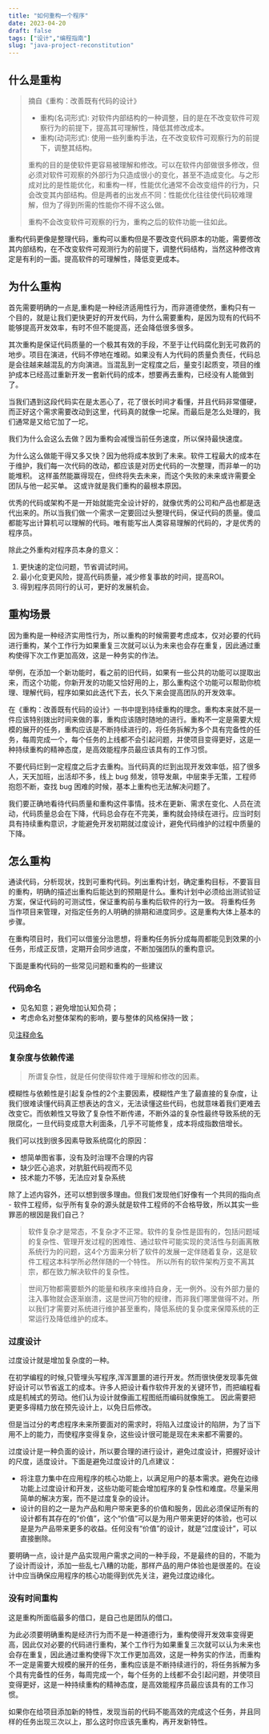 ```yaml
---
title: "如何重构一个程序"
date: 2023-04-20
draft: false
tags: ["设计","编程指南"]
slug: "java-project-reconstitution"
---
```


## 什么是重构
> 摘自《重构：改善既有代码的设计》
> - 重构(名词形式): 对软件内部结构的一种调整，目的是在不改变软件可观察行为的前提下，提高其可理解性，降低其修改成本。
> - 重构(动词形式): 使用一些列重构手法，在不改变软件可观察行为的前提下，调整其结构。
>
> 重构的目的是使软件更容易被理解和修改。可以在软件内部做很多修改，但必须对软件可观察的外部行为只造成很小的变化，甚至不造成变化。与之形成对比的是性能优化，和重构一样，性能优化通常不会改变组件的行为，只会改变其内部结构。但是两者的出发点不同：性能优化往往使代码较难理解，但为了得到所需的性能你不得不这么做。
>
> 重构不会改变软件可观察的行为，重构之后的软件功能一往如此。

重构代码更像是整理代码，重构可以重构但是不要改变代码原本的功能，需要修改其内部结构，在不改变软件可观测行为的前提下，调整代码结构，当然这种修改肯定是有利的一面。提高软件的可理解性，降低变更成本。

## 为什么重构
首先需要明确的一点是,重构是一种经济适用性行为，而非道德使然，重构只有一个目的，就是让我们更快更好的开发代码，为什么需要重构，是因为现有的代码不能够提高开发效率，有时不但不能提高，还会降低很多很多。

其次重构是保证代码质量的一个极其有效的手段，不至于让代码腐化到无可救药的地步。项目在演进，代码不停地在堆砌。如果没有人为代码的质量负责任，代码总是会往越来越混乱的方向演进。当混乱到一定程度之后，量变引起质变，项目的维护成本已经高过重新开发一套新代码的成本，想要再去重构，已经没有人能做到了。

当我们遇到这段代码实在是太恶心了，花了很长时间才看懂，并且代码非常僵硬，而正好这个需求需要改动到这里，代码真的就像一坨屎。而最后是怎么处理的，我们通常是又给它加了一坨。

我们为什么会这么去做？因为重构会减慢当前任务速度，所以保持最快速度。

为什么这么做能干得又多又快？因为他将成本放到了未来。软件工程最大的成本在于维护，我们每一次代码的改动，都应该是对历史代码的一次整理，而非单一的功能堆积。
这样虽然能赢得现在，但终将失去未来，而这个失败的未来或许需要全团队与他一起买单。 这或许就是我们重构的最根本原因。

优秀的代码或架构不是一开始就能完全设计好的，就像优秀的公司和产品也都是迭代出来的。所以当我们做一个需求一定要回过头整理代码，保证代码的质量。傻瓜都能写出计算机可以理解的代码。唯有能写出人类容易理解的代码的，才是优秀的程序员。

除此之外重构对程序员本身的意义：
1. 更快速的定位问题，节省调试时间。
2. 最小化变更风险，提高代码质量，减少修复事故的时间，提高ROI。
3. 得到程序员同行的认可，更好的发展机会。

## 重构场景
因为重构是一种经济实用性行为，所以重构的时候需要考虑成本，仅对必要的代码进行重构，某个工作行为如果重复三次就可以认为未来也会存在重复，因此通过重构使得下次工作更加高效，这是一种务实的作法。

举例，在添加一个新功能时，看之前的旧代码，如果有一些公共的功能可以提取出来，而这个功能，你新开发的功能又恰好用的上，那么重构这个功能可以帮助你梳理、理解代码，程序如果如此迭代下去，长久下来会提高团队的开发效率。

在《重构：改善既有代码的设计》一书中提到持续重构的理念。重构本来就不是一件应该特别拨出时间来做的事，重构应该随时随地的进行。重构不一定是需要大规模的展开的任务，重构应该是不断持续进行的，将任务拆解为多个具有完备性的任务，每周完成一个，每个任务的上线都不会引起问题，并使项目变得更好，这是一种持续重构的精神态度，是高效能程序员最应该具有的工作习惯。

不要代码烂到一定程度之后才去重构。当代码真的烂到出现开发效率低，招了很多人，天天加班，出活却不多，线上 bug 频发，领导发飙，中层束手无策，工程师抱怨不断，查找 bug 困难的时候，基本上重构也无法解决问题了。

我们要正确地看待代码质量和重构这件事情。技术在更新、需求在变化、人员在流动，代码质量总会在下降，代码总会存在不完美，重构就会持续在进行。应当时刻具有持续重构意识，才能避免开发初期就过度设计，避免代码维护的过程中质量的下降。

## 怎么重构
通读代码，分析现状，找到可重构代码。列出重构计划，确定重构目标，不要盲目的重构，明确的描述出重构后能达到的预期是什么。重构计划中必须给出测试验证方案，保证代码的可测试性，保证重构前与重构后软件的行为一致。
将重构任务当作项目来管理，对指定任务的人明确的排期和进度同步。这是重构大体上基本的步骤。

在重构项目时，我们可以借鉴分治思想，将重构任务拆分成每周都能见到效果的小任务，形成正反馈，定期开会同步进度，不断加强团队的重构意识。

下面是重构代码的一些常见问题和重构的一些建议

### 代码命名
- 见名知意；避免增加认知负荷；
- 考虑命名对整体架构的影响，要与整体的风格保持一致；

见[注释命名](/iblog/posts/essays/clean-code/#注释命名)

### 复杂度与依赖传递
> 所谓复杂性，就是任何使得软件难于理解和修改的因素。

模糊性与依赖性是引起复杂性的2个主要因素，模糊性产生了最直接的复杂度，让我们很难读懂代码真正想表达的含义，无法读懂这些代码，也就意味着我们更难去改变它。而依赖性又导致了复杂性不断传递，不断外溢的复杂性最终导致系统的无限腐化，一旦代码变成意大利面条，几乎不可能修复，成本将成指数倍增长。

我们可以找到很多因素导致系统腐化的原因：
- 想简单图省事，没有及时治理不合理的内容
- 缺少匠心追求，对肮脏代码视而不见
- 技术能力不够，无法应对复杂系统

除了上述内容外，还可以想到很多理由。但我们发现他们好像有一个共同的指向点 - 软件工程师，似乎所有复杂的源头就是软件工程师的不合格导致，所以其实一些罪恶的根因是我们自己？

> 软件复杂才是常态，不复杂才不正常。软件的复杂性是固有的，包括问题域的复杂性、管理开发过程的困难性、通过软件可能实现的灵活性与刻画离散系统行为的问题，这4个方面来分析了软件的发展一定伴随着复杂，这是软件工程这本科学所必然伴随的一个特性。
所以所有的软件架构万变不离其宗，都在致力解决软件的复杂性。

> 世间万物都需要额外的能量和秩序来维持自身，无一例外。没有外部力量的注入事物就会逐渐崩溃，这是世间万物的规律，而非我们哪里做得不对。所以我们才需要对系统进行维护甚至重构，降低系统的复杂度来保障系统的正常运行及降低维护的成本。

### 过度设计
过度设计就是增加复杂度的一种。

在初学编程的时候,只管埋头写程序,浑浑噩噩的进行开发。然而很快便发现事先做好设计可以节省返工的成本。许多人把设计看作软件开发的关键环节，而把编程看成是机械式的劳动。他们认为设计就像画工程图纸而编码就像施工。
因此需要把更更多得精力放在预先设计上，以免日后修改。

但是当过分的考虑程序未来所要面对的需求时，将陷入过度设计的陷阱，为了当下用不上的能力，而使程序变得复杂，这些设计很可能是现在未来都不需要的。

过度设计是一种负面的设计，所以要合理的进行设计，避免过度设计，把握好设计的尺度，适度设计。下面是避免过度设计的几点建议：
- 将注意力集中在应用程序的核心功能上，以满足用户的基本需求。避免在边缘功能上过度设计和开发，这些功能可能会增加程序的复杂性和难度。尽量采用简单的解决方案，而不是过度复杂的设计。
- 设计的目的之一是为产品和用户带来更多的价值和服务，因此必须保证所有的设计都有其存在的“价值”，这个“价值”可以是为用户带来更好的体验，也可以是是为产品带来更多的收益。任何没有“价值”的设计，就是“过度设计”，可以直接删除。

要明确一点，设计是产品实现用户需求之间的一种手段，不是最终的目的，不能为了设计而设计，添加一些乱七八糟的功能，那样产品的用户体验也是很差的。在设计中应当确保应用程序的核心功能得到优先关注，避免过度边缘化。

### 没有时间重构
这是重构所面临最多的借口，是自己也是团队的借口。

为此必须要明确重构是经济行为而不是一种道德行为，重构使得开发效率变得更高，因此仅对必要的代码进行重构，某个工作行为如果重复三次就可以认为未来也会存在重复，因此通过重构使得下次工作更加高效，这是一种务实的作法，而重构不一定是需要大规模的展开的任务，重构应该是不断持续进行的，将任务拆解为多个具有完备性的任务，每周完成一个，每个任务的上线都不会引起问题，并使项目变得更好，这是一种持续重构的精神态度，是高效能程序员最应该具有的工作习惯。

如果你在给项目添加新的特性，发现当前的代码不能高效的完成这个任务，并且同样的任务出现三次以上，那么这时你应该先重构，再开发新特性。

